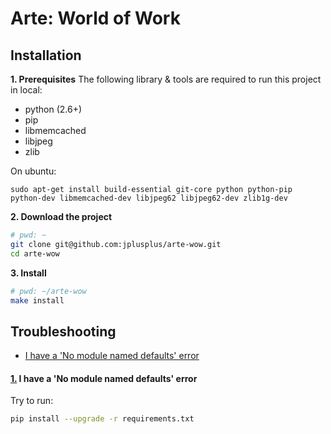 # Arte: World of Work

## Installation
**1. Prerequisites**
The following library & tools are required to run this project in local:
- python (2.6+)
- pip
- libmemcached
- libjpeg
- zlib

On ubuntu:
```
sudo apt-get install build-essential git-core python python-pip python-dev libmemcached-dev libjpeg62 libjpeg62-dev zlib1g-dev
``` 

**2. Download the project**

```bash
# pwd: ~
git clone git@github.com:jplusplus/arte-wow.git 
cd arte-wow
``` 

**3. Install** 
```bash
# pwd: ~/arte-wow
make install
```

## Troubleshooting 
- [I have a 'No module named defaults' error](#wiki-troubleshooting_1)

#### <a name='troubleshooting_1' href="README#wiki-troubleshooting_1">1.</a> I have a 'No module named defaults' error 
Try to run:
```sh
pip install --upgrade -r requirements.txt
```
